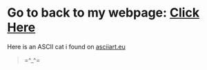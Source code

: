 # Go to back to my webpage: [Click Here](index.md)

Here is an ASCII cat i found on [asciiart.eu](https://www.asciiart.eu/animals/cats)

> =^_^=